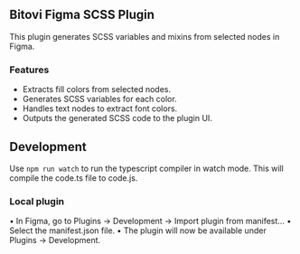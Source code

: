 ## Bitovi Figma SCSS Plugin

This plugin generates SCSS variables and mixins from selected nodes in Figma.

### Features

- Extracts fill colors from selected nodes.
- Generates SCSS variables for each color.
- Handles text nodes to extract font colors.
- Outputs the generated SCSS code to the plugin UI.

## Development

Use `npm run watch` to run the typescript compiler in watch mode. This will compile the code.ts file to code.js.

### Local plugin

  •	In Figma, go to Plugins → Development → Import plugin from manifest…
	•	Select the manifest.json file.
	•	The plugin will now be available under Plugins → Development.